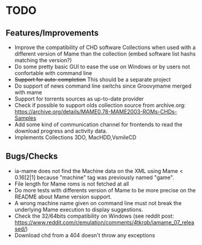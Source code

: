 TODO
====

Features/Improvements
---------------------

-   Improve the compatibility of CHD software Collections when used with 
    a different version of Mame than the collection 
    (embed software list hashs matching the version?)
-   Do some pretty basic GUI to ease the use on Windows or by users not 
    confortable with command line
-   ~~Support for auto-completion~~ This should be a separate project
-   Do support of news command line switchs since Groovymame merged with
    mame
-   Support for torrents sources as up-to-date provider
-   Check if possible to support olds collection source from archive.org:
    https://archive.org/details/MAME0.78-MAME2003-ROMs-CHDs-Samples
-   Add some kind of communication channel for frontends to read the
    download progress and activity data.
-   Implements Collections 3DO, MacHDD,VsmileCD

Bugs/Checks
-----------

-   ia-mame does not find the Machine data on the XML using Mame < 0.16[2|1] 
    because "machine" tag was previously named "game".
-   File length for Mame roms is not fetched at all
-   Do more tests with differents version of Mame to be more precise on the
    README about Mame version support.
-   A wrong machine name given on command line must not break the
    underlying Mame execution to display suggestions.
-   Check the 32/64bits compatibility on Windows (see reddit post:
    https://www.reddit.com/r/emulation/comments/4tkrqb/iamame_07_released/)
-   Download chd from a 404 doesn't throw any exceptions
